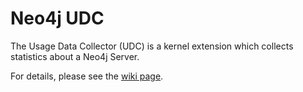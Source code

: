 Neo4j UDC
=========

The Usage Data Collector (UDC) is a kernel extension which collects
statistics about a Neo4j Server.

For details, please see the [wiki page][1].

[1]: http://docs.neo4j.org/chunked/stable/usage-data-collector.html  "UDC Docs" 
